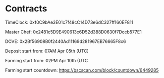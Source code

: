 # Contracts

TimeClock: 0xf0C9bAe3E01c7f48cC14D73e6dC327ff160EF811


Master Chef: 0x2481c5D9E490613c6D52d388D0630f7Dccb577E1


DOVE: 0x2Bf56908B0f2440Ad11169d281967EB76665F8c6


Deposit start from: 07AM Apr 05th (UTC)

Farming start from: 02PM Apr 10th (UTC

Farming start countdown: https://bscscan.com/block/countdown/6449285

